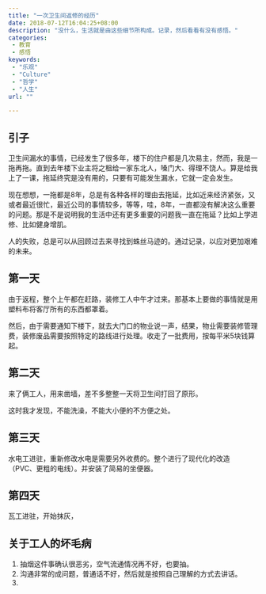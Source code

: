 ```yaml
---
title: "一次卫生间返修的经历"
date: 2018-07-12T16:04:25+08:00
description: "没什么，生活就是由这些细节所构成。记录，然后看看有没有感悟。"
categories:
 - 教育
 - 感悟
keywords:
 - "乐观"
 - "Culture"
 - "哲学"
 - "人生"
url: ""

---
```


## 引子

卫生间漏水的事情，已经发生了很多年，楼下的住户都是几次易主，然而，我是一拖再拖。直到去年楼下业主将之租给一家东北人，嗓门大、得理不饶人。算是给我上了一课，拖延终究是没有用的，只要有可能发生漏水，它就一定会发生。

现在想想，一拖都是8年，总是有各种各样的理由去拖延，比如近来经济紧张，又或者最近很忙，最近公司的事情较多，等等，哇，8年，一直都没有解决这么重要的问题。那是不是说明我的生活中还有更多重要的问题我一直在拖延？比如上学进修、比如健身增肌。

人的失败，总是可以从回顾过去来寻找到蛛丝马迹的。通过记录，以应对更加艰难的未来。

## 第一天

由于返程，整个上午都在赶路，装修工人中午才过来。那基本上要做的事情就是用塑料布将客厅所有的东西都罩着。

然后，由于需要通知下楼下，就去大门口的物业说一声，结果，物业需要装修管理费，装修废品需要按照特定的路线进行处理。收走了一批费用，按每平米5块钱算起。

## 第二天

来了俩工人，用来凿墙，差不多整整一天将卫生间打回了原形。

这时我才发现，不能洗澡，不能大小便的不方便之处。

## 第三天

水电工进驻，重新修改水电是需要另外收费的。整个进行了现代化的改造（PVC、更粗的电线）。并安装了简易的坐便器。

## 第四天

瓦工进驻，开始抹灰，



## 关于工人的坏毛病

1. 抽烟这件事确认很恶劣，空气流通情况再不好，也要抽。
2. 沟通非常的成问题，普通话不好，然后就是按照自己理解的方式去讲话。
3. 
